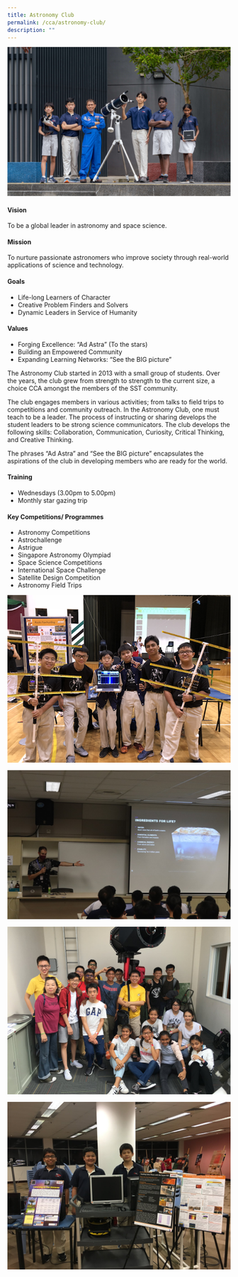 ```yaml
---
title: Astronomy Club
permalink: /cca/astronomy-club/
description: ""
---
```

![](/images/CCA/astro%20cover.jpg)
#### Vision
To be a global leader in astronomy and space science.

#### Mission
To nurture passionate astronomers who improve society through real-world applications of science and technology.

#### Goals
*   Life-long Learners of Character 
*   Creative Problem Finders and Solvers
*   Dynamic Leaders in Service of Humanity
   
#### Values
*   Forging Excellence: “Ad Astra” (To the stars) 
*   Building an Empowered Community
*   Expanding Learning Networks: “See the BIG picture”
    
The Astronomy Club started in 2013 with a small group of students. Over the years, the club grew from strength to strength to the current size, a choice CCA amongst the members of the SST community.   

The club engages members in various activities; from talks to field trips to competitions and community outreach. In the Astronomy Club, one must teach to be a leader. The process of instructing or sharing develops the student leaders to be strong science communicators. The club develops the following skills: Collaboration, Communication, Curiosity, Critical Thinking, and Creative Thinking.  

The phrases “Ad Astra” and “See the BIG picture” encapsulates the aspirations of the club in developing members who are ready for the world.

#### Training 
*   Wednesdays (3.00pm to 5.00pm)
*   Monthly star gazing trip 

#### Key Competitions/ Programmes
*   Astronomy Competitions
*   Astrochallenge
*   Astrigue 
*   Singapore Astronomy Olympiad 
*   Space Science Competitions
*   International Space Challenge
*   Satellite Design Competition 
*   Astronomy Field Trips

![](/images/CCA/astro%2001.png)

![](/images/CCA/astro%2002.jpeg)

![](/images/CCA/astro%2003.jpeg)

![](/images/CCA/astro%2004.jpeg)